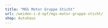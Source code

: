 ```yaml
---
title: "MGS Motor Gruppe Sticht"
url: /weiden-i-d-opf/mgs-motor-gruppe-sticht/
shop: Autohaus
---
```


